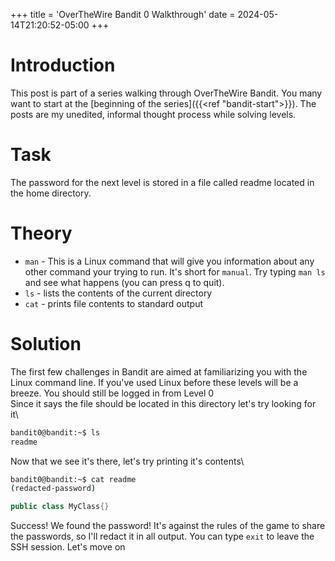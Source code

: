 +++
title = 'OverTheWire Bandit 0 Walkthrough'
date = 2024-05-14T21:20:52-05:00
+++

# Introduction

This post is part of a series walking through OverTheWire Bandit. You many want to start at the [beginning of the series]({{<ref "bandit-start">}}). The posts are my unedited, informal thought process while solving levels.

# Task

The password for the next level is stored in a file called readme located in the home directory.

# Theory

- `man` - This is a Linux command that will give you information about any other command your trying to run. It's short for `manual`. Try typing `man ls` and see what happens (you can press q to quit).
- `ls` - lists the contents of the current directory
- `cat` - prints file contents to standard output

# Solution

The first few challenges in Bandit are aimed at familiarizing you with the Linux command line. If you've used Linux before these levels will be a breeze.
You should still be logged in from Level 0\
Since it says the file should be located in this directory let's try looking for it\

```bash
bandit0@bandit:~$ ls
readme
```

Now that we see it's there, let's try printing it's contents\

```bash
bandit0@bandit:~$ cat readme
(redacted-password)
```

```C#
public class MyClass{}
```

Success! We found the password! It's against the rules of the game to share the passwords, so I'll redact it in all output. You can type `exit` to leave the SSH session. Let's move on
